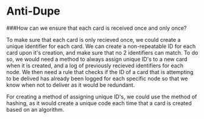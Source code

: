 # Anti-Dupe
###How can we ensure that each card is received once and only once?

To make sure that each card is only recieved once, we could create a unique identifier for each card. We can create a non-repeatable ID for each card upon it's creation, and make sure that no 2 identifiers can match. To do so, we would need a method to always assign unique ID's to a new card when it is created, and a log of previously recieved identifiers for each node. We then need a rule that checks if the ID of a card that is attempting to be delived has already been logged for each specific node so that we know when not to deliver as it would be redundant.

For creating a method of assigning unique ID's, we could use the method of hashing, as it would create a unique code each time that a card is created based on an algorithm.
